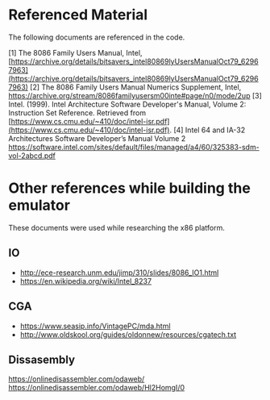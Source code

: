 # Referenced Material
The following documents are referenced in the code.

[1] The 8086 Family Users Manual, Intel, [https://archive.org/details/bitsavers_intel80869lyUsersManualOct79_62967963](https://archive.org/details/bitsavers_intel80869lyUsersManualOct79_62967963)
[2] The 8086 Family Users Manual Numerics Supplement, Intel, https://archive.org/stream/8086familyusersm00inte#page/n0/mode/2up
[3] Intel. (1999). Intel Architecture Software Developer's Manual, Volume 2: Instruction Set Reference. Retrieved from [https://www.cs.cmu.edu/~410/doc/intel-isr.pdf](https://www.cs.cmu.edu/~410/doc/intel-isr.pdf).
[4] Intel 64 and IA-32 Architectures Software Developer’s Manual Volume 2 https://software.intel.com/sites/default/files/managed/a4/60/325383-sdm-vol-2abcd.pdf

# Other references while building the emulator
These documents were used while researching the x86 platform.

## IO
* http://ece-research.unm.edu/jimp/310/slides/8086_IO1.html
* https://en.wikipedia.org/wiki/Intel_8237

## CGA
* https://www.seasip.info/VintagePC/mda.html
* http://www.oldskool.org/guides/oldonnew/resources/cgatech.txt

## Dissasembly
https://onlinedisassembler.com/odaweb/
https://onlinedisassembler.com/odaweb/Hl2HomgI/0
